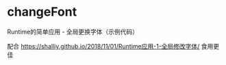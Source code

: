 # changeFont
Runtime的简单应用 - 全局更换字体（示例代码）
    
配合 https://shalliy.github.io/2018/11/01/Runtime应用-1-全局修改字体/ 食用更佳

